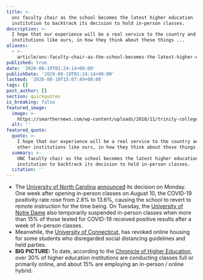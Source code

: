 ```yaml
---
title: >-
  unc faculty chair as the school becomes the latest higher education
  institution to backtrack its decision to hold in-person classes.
description: >-
  I hope that our experience will be a real service to the country and to other
  institutions like ours, in how they think about these things ...
aliases:
  - >-
    article/unc-faculty-chair-as-the-school-becomes-the-latest-higher-education-institution-to-backtrack-its-decision-to-hold-in-person-classes/
published: true
date: '2020-08-19T01:24:14+00:00'
publishDate: '2020-08-19T01:24:14+00:00'
lastmod: '2020-08-19T15:07:49+00:00'
tags: []
post_author: []
section: quickquotes
is_breaking: false
featured_image:
  image: >-
    https://smarthernews.com/wp-content/uploads/2018/11/trinity-college-405783_640.jpg
  alt: ''
featured_quote:
  quote: >-
    I hope that our experience will be a real service to the country and to
    other institutions like ours, in how they think about these things ...
  summary: >-
    UNC faculty chair as the school becomes the latest higher education
    institution to backtrack its decision to hold in-person classes.
  citation: ''
---
```

*   The [University of North Carolina](\"https://carolinatogether.unc.edu/\") [announced](\"https://www.npr.org/sections/coronavirus-live-updates/2020/08/18/903682476/unc-experience-should-be-a-lesson-to-other-universities-says-faculty-chair?\") its decision on Monday. One week after opening in-person classes on August 10, the COVID-19 positivity rate rose from 2.8% to 13.6%, causing the school to revert to remote instruction for the time being. On Tuesday, the [University of Notre Dame](\"https://news.nd.edu/news/notre-dame-enacts-two-weeks-of-remote-instruction/\") also temporarily suspended in-person classes when more than 15% of those tested for COVID-19 received positive results after a week of in-person classes.
*   Meanwhile, the [University of Connecticut](\"https://www.courant.com/coronavirus/hc-news-coronavirus-uconn-quarantine-positive-tests-20200818-kjvaf6xmvngp5jatyxsbdl5gwa-story.html\"), has revoked online housing for some students who disregarded social distancing guidelines and held parties.
*   **BIG PICTURE:** To date, according to the [Chronicle of Higher Education](\"https://www.chronicle.com/article/heres-a-list-of-colleges-plans-for-reopening-in-the-fall/\"), over 30% of higher education institutions are conducting classes full or primarily online, and about 15% are employing an in-person / online hybrid.